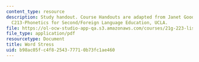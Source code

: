 ```yaml
---
content_type: resource
description: Study handout. Course Handouts are adapted from Janet Goodwin's AP&TESL
  C213-Phonetics for Second/Foreign Language Education, UCLA.
file: https://ol-ocw-studio-app-qa.s3.amazonaws.com/courses/21g-223-listening-speaking-and-pronunciation-fall-2004/b98ac05fc4f8254377710b73fc1ae460_MIT21G_223F04_wordstress.pdf
file_type: application/pdf
resourcetype: Document
title: Word Stress
uid: b98ac05f-c4f8-2543-7771-0b73fc1ae460
---
```

